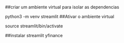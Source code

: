 ##criar um ambiente virtual para isolar as dependencias

python3 -m venv streamlit
##Ativar o ambiente virtual

source streamlit/bin/activate

##instalar 
streamlit
yfinance